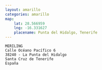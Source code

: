 ```yaml
---
layout: amarillo
categories: amarillo
map:
	lat: 28.566959
	lng: -16.331627
	placename: Punta del Hidalgo, Tenerife
--- 
```

    MERILING
    Calle Océano Pacífico 6
    38240 - La Punta del Hidalgo
    Santa Cruz de Tenerife
    España